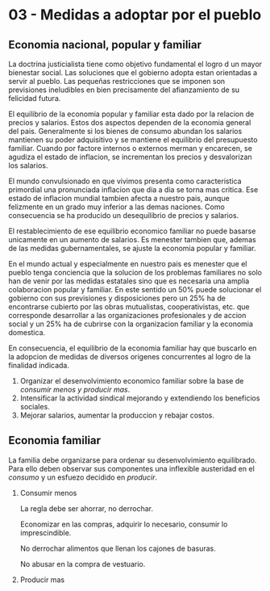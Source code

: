 # 03 - Medidas a adoptar por el pueblo

## Economia nacional, popular y familiar

La doctrina justicialista tiene como objetivo fundamental el logro d un mayor bienestar social. 
Las soluciones que el gobierno adopta estan orientadas a servir al pueblo.
Las pequeñas restricciones que se imponen son previsiones ineludibles en bien precisamente del afianzamiento de su felicidad futura.

El equilibrio de la economia popular y familiar esta dado por la relacion de precios y salarios.
Estos dos aspectos dependen de la economia general del pais.
Generalmente si los bienes de consumo abundan los salarios mantienen su poder adquisitivo y se mantiene el equilibrio del presupuesto familiar.
Cuando por factore internos o externos merman y encarecen, se agudiza el estado de inflacion, se incrementan los precios y desvalorizan los salarios.

El mundo convulsionado en que vivimos presenta como caracteristica primordial una pronunciada inflacion que dia a dia se torna mas critica.
Ese estado de inflacion mundial tambien afecta a nuestro pais, aunque felizmente en un grado muy inferior a las demas naciones.
Como consecuencia se ha producido un desequilibrio de precios y salarios.

El restablecimiento de ese equilibrio economico familiar no puede basarse unicamente en un aumento de salarios.
Es menester tambien que, ademas de las medidas gubernamentales, se ajuste la economia popular y familiar.

En el mundo actual y especialmente en nuestro pais es menester que el pueblo tenga conciencia que la solucion de los problemas familiares no solo han 
de venir por las medidas estatales sino que es necesaria una amplia colaboracion popular y familiar. En este sentido un 50% puede solucionar el gobierno
con sus previsiones y disposiciones pero un 25% ha de encontrarse cubierto por las obras mutualistas, cooperativistas, etc. que corresponde desarrollar
a las organizaciones profesionales y de accion social y un 25% ha de cubrirse con la organizacion familiar y la economia domestica.

En consecuencia, el equilibrio de la economia familiar hay que buscarlo en la adopcion de medidas de diversos origenes concurrentes al logro de la 
finalidad indicada.

1. Organizar el desenvolvimiento economico familiar sobre la base de *consumir menos y producir mas*.
2. Intensificar la actividad sindical mejorando y extendiendo los beneficios sociales.
3. Mejorar salarios, aumentar la produccion y rebajar costos.

## Economia familiar

La familia debe organizarse para ordenar su desenvolvimiento equilibrado. Para ello deben observar sus componentes una inflexible austeridad en el *consumo*
y un esfuezo decidido en *producir*.

1. Consumir menos
   
   La regla debe ser ahorrar, no derrochar.
   
   Economizar en las compras, adquirir lo necesario, consumir lo imprescindible.
   
   No derrochar alimentos que llenan los cajones de basuras.

   No abusar en la compra de vestuario.

3. Producir mas   
